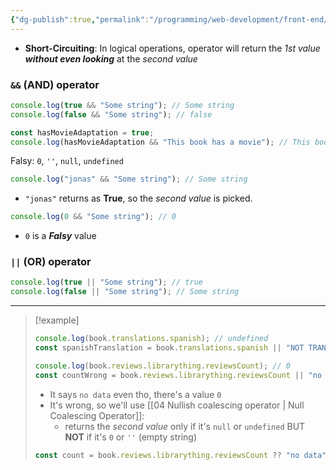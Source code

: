 ```yaml
---
{"dg-publish":true,"permalink":"/programming/web-development/front-end/react-js/00-essential-java-script/06-short-circuiting-and-logical-operators-and-and/","tags":["programming","jsbasics","javascript","JS-Fundamentals"],"created":"2024-12-24T17:38:05.003+08:00"}
---
```



- __Short-Circuiting__: In logical operations, operator will return the _1st value_ ___without even looking___ at the _second value_ 

### `&&` (AND) operator
```javascript
console.log(true && "Some string"); // Some string
console.log(false && "Some string"); // false

const hasMovieAdaptation = true;
console.log(hasMovieAdaptation && "This book has a movie"); // This book has a movie
```

Falsy: `0`, `''`, `null`, `undefined`
```javascript
console.log("jonas" && "Some string"); // Some string
```
- `"jonas"` returns as __True__, so the _second value_ is picked.

```javascript
console.log(0 && "Some string"); // 0
```
- `0` is a ___Falsy___ value

### `||` (OR) operator

```js
console.log(true || "Some string"); // true
console.log(false || "Some string"); // Some string
```


---
> [!example]
> ```js
> console.log(book.translations.spanish); // undefined
> const spanishTranslation = book.translations.spanish || "NOT TRANSLATED"; // NOT TRANSLATED
> ```
> 
> ```js
> console.log(book.reviews.librarything.reviewsCount); // 0
> const countWrong = book.reviews.librarything.reviewsCount || "no data"'; // no data
> 
> ```
> - It says `no data` even tho, there's a value `0`
> - It's wrong, so we'll use [[04 Nullish coalescing operator \| Null Coalescing Operator]]:
> 	- returns the _second value_ only if it's `null` or `undefined` BUT __NOT__ if it's `0` or `''` (empty string)
> ```js
> const count = book.reviews.librarything.reviewsCount ?? "no data";
> ```


